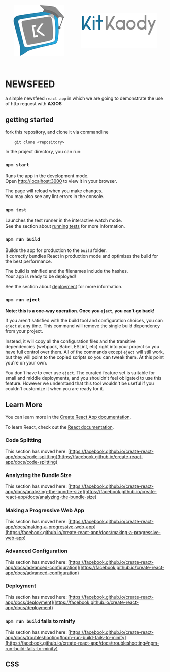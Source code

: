 <div class="md-container" >
    <img src="./src/assets/img/blue.png" alt='error' class='md-container__img'>
<img src="./src/assets/img/text.png" alt='error' class='md-container__text'>
</div>

# NEWSFEED

a simple newsfeed `react app` in which we are going to demonstrate the use of http request with **AXIOS**

## getting started

fork this repository, and clone it via commandline

```shell
    git clone <repository>
```

In the project directory, you can run:

### `npm start`

Runs the app in the development mode.\
Open [http://localhost:3000](http://localhost:3000) to view it in your browser.

The page will reload when you make changes.\
You may also see any lint errors in the console.

### `npm test`

Launches the test runner in the interactive watch mode.\
See the section about [running tests](https://facebook.github.io/create-react-app/docs/running-tests) for more information.

### `npm run build`

Builds the app for production to the `build` folder.\
It correctly bundles React in production mode and optimizes the build for the best performance.

The build is minified and the filenames include the hashes.\
Your app is ready to be deployed!

See the section about [deployment](https://facebook.github.io/create-react-app/docs/deployment) for more information.

### `npm run eject`

**Note: this is a one-way operation. Once you `eject`, you can't go back!**

If you aren't satisfied with the build tool and configuration choices, you can `eject` at any time. This command will remove the single build dependency from your project.

Instead, it will copy all the configuration files and the transitive dependencies (webpack, Babel, ESLint, etc) right into your project so you have full control over them. All of the commands except `eject` will still work, but they will point to the copied scripts so you can tweak them. At this point you're on your own.

You don't have to ever use `eject`. The curated feature set is suitable for small and middle deployments, and you shouldn't feel obligated to use this feature. However we understand that this tool wouldn't be useful if you couldn't customize it when you are ready for it.

## Learn More

You can learn more in the [Create React App documentation](https://facebook.github.io/create-react-app/docs/getting-started).

To learn React, check out the [React documentation](https://reactjs.org/).

### Code Splitting

This section has moved here: [https://facebook.github.io/create-react-app/docs/code-splitting](https://facebook.github.io/create-react-app/docs/code-splitting)

### Analyzing the Bundle Size

This section has moved here: [https://facebook.github.io/create-react-app/docs/analyzing-the-bundle-size](https://facebook.github.io/create-react-app/docs/analyzing-the-bundle-size)

### Making a Progressive Web App

This section has moved here: [https://facebook.github.io/create-react-app/docs/making-a-progressive-web-app](https://facebook.github.io/create-react-app/docs/making-a-progressive-web-app)

### Advanced Configuration

This section has moved here: [https://facebook.github.io/create-react-app/docs/advanced-configuration](https://facebook.github.io/create-react-app/docs/advanced-configuration)

### Deployment

This section has moved here: [https://facebook.github.io/create-react-app/docs/deployment](https://facebook.github.io/create-react-app/docs/deployment)

### `npm run build` fails to minify

This section has moved here: [https://facebook.github.io/create-react-app/docs/troubleshooting#npm-run-build-fails-to-minify](https://facebook.github.io/create-react-app/docs/troubleshooting#npm-run-build-fails-to-minify)

## CSS

<style>
    html {
         --template-row: auto auto;
         --display-content: space-around;
     }
    .md-container {
        min-height: 5rem;
        display: grid;
        grid-template-columns: var(--template-row);
        justify-content: var(--display-content);
        align-items: center;
        padding-block: 2rem;
    }
    .md-container__img {
        height: 10rem;
        width: 10rem;
    }
    .md-container__text {
        width: 15rem;
        margin-block: 1.2rem;
    }
    
    @media screen and (max-width: 30em) {
        html {
            --template-row: auto;
            --display-content: center;
        }
    
        .md-container__text {
            max-width: 18rem;
        }
    }
</style>
